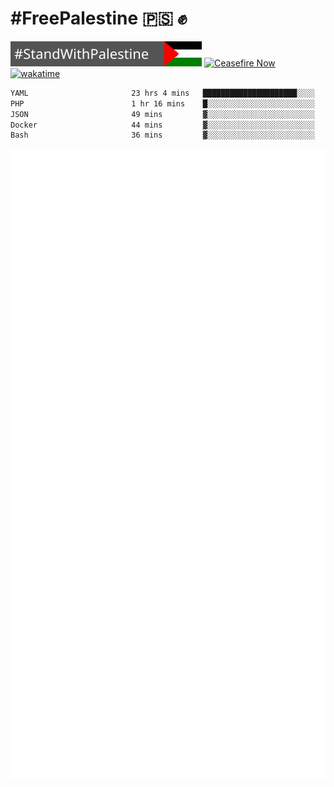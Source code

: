 # #FreePalestine 🇵🇸 ✊

[![github](https://raw.githubusercontent.com/saedyousef/StandWithPalestine/main/badges/flat/StandWithPalestine.svg)](https://github.com/saedyousef/StandWithPalestine)
[![Ceasefire Now](https://badge.techforpalestine.org/default)](https://techforpalestine.org/learn-more)
[![wakatime](https://wakatime.com/badge/user/03bf07e2-4c78-4826-8603-8922f0241061.svg)](https://wakatime.com/@03bf07e2-4c78-4826-8603-8922f0241061)
<!-- [![committers.top badge](https://user-badge.committers.top/jordan_private/saedyousef.svg)](https://user-badge.committers.top/jordan_private/saedyousef) -->

<!-- ![Profile Views](https://visitor-badge.glitch.me/badge?page_id=saedyousef.saedyousef&left_color=grey&right_color=blue&left_text=👀+Profile+Views) -->



<!-- <img src="https://github-readme-stats.vercel.app/api?username=saedyousef&show_icons=true&count_private=true" width="100%" /> --> 

<!--START_SECTION:waka-->

```txt
YAML                       23 hrs 4 mins   █████████████████████░░░░   84.18 %
PHP                        1 hr 16 mins    █░░░░░░░░░░░░░░░░░░░░░░░░   04.66 %
JSON                       49 mins         ▓░░░░░░░░░░░░░░░░░░░░░░░░   03.01 %
Docker                     44 mins         ▓░░░░░░░░░░░░░░░░░░░░░░░░   02.72 %
Bash                       36 mins         ▓░░░░░░░░░░░░░░░░░░░░░░░░   02.25 %
```

<!--END_SECTION:waka-->
    
<!-- ![github contribution grid snake animation](https://raw.githubusercontent.com/saedyousef/saedyousef/output/github-contribution-grid-snake.svg) -->


![Metrics](./github-metrics.svg)